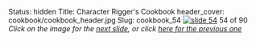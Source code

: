 Status: hidden
Title: Character Rigger's Cookbook
header_cover: cookbook/cookbook_header.jpg
Slug: cookbook_54
[![slide 54](https://dl.dropboxusercontent.com/u/2977490/presentations/cookbook/img54.jpg)](cookbook_55)
54 of 90
_Click on the image for the [next slide](cookbook_55), or click [here for the previous one](cookbook_53)_
